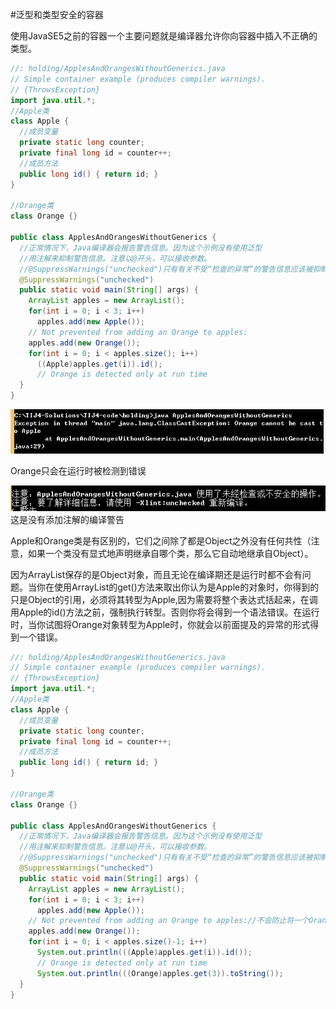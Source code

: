 #泛型和类型安全的容器

使用JavaSE5之前的容器一个主要问题就是编译器允许你向容器中插入不正确的类型。

```java
//: holding/ApplesAndOrangesWithoutGenerics.java
// Simple container example (produces compiler warnings).
// {ThrowsException}
import java.util.*;
//Apple类
class Apple {
  //成员变量
  private static long counter;
  private final long id = counter++;
  //成员方法
  public long id() { return id; }
}

//Orange类
class Orange {}	

public class ApplesAndOrangesWithoutGenerics {
  //正常情况下，Java编译器会报告警告信息。因为这个示例没有使用泛型
  //用注解来抑制警告信息。注意以@开头，可以接收参数。
  //@SuppressWarnings("unchecked")只有有关不受“检查的异常”的警告信息应该被抑制。
  @SuppressWarnings("unchecked")
  public static void main(String[] args) {
    ArrayList apples = new ArrayList();
    for(int i = 0; i < 3; i++)
      apples.add(new Apple());
    // Not prevented from adding an Orange to apples:
    apples.add(new Orange());
    for(int i = 0; i < apples.size(); i++)
      ((Apple)apples.get(i)).id();
      // Orange is detected only at run time
  }
} 


```


![](pic.png)

Orange只会在运行时被检测到错误

![](pic2.png)
这是没有添加注解的编译警告

Apple和Orange类是有区别的，它们之间除了都是Object之外没有任何共性（注意，如果一个类没有显式地声明继承自哪个类，那么它自动地继承自Object）。

因为ArrayList保存的是Object对象，而且无论在编译期还是运行时都不会有问题。当你在使用ArrayList的get()方法来取出你认为是Apple的对象时，你得到的只是Object的引用，必须将其转型为Apple,因为需要将整个表达式括起来，在调用Apple的id()方法之前，强制执行转型。否则你将会得到一个语法错误。在运行时，当你试图将Orange对象转型为Apple时，你就会以前面提及的异常的形式得到一个错误。


```java
//: holding/ApplesAndOrangesWithoutGenerics.java
// Simple container example (produces compiler warnings).
// {ThrowsException}
import java.util.*;
//Apple类
class Apple {
  //成员变量
  private static long counter;
  private final long id = counter++;
  //成员方法
  public long id() { return id; }
}

//Orange类
class Orange {}	

public class ApplesAndOrangesWithoutGenerics {
  //正常情况下，Java编译器会报告警告信息。因为这个示例没有使用泛型
  //用注解来抑制警告信息。注意以@开头，可以接收参数。
  //@SuppressWarnings("unchecked")只有有关不受“检查的异常”的警告信息应该被抑制。
  @SuppressWarnings("unchecked")
  public static void main(String[] args) {
    ArrayList apples = new ArrayList();
    for(int i = 0; i < 3; i++)
      apples.add(new Apple());
    // Not prevented from adding an Orange to apples://不会防止将一个Orange添加到Apple
    apples.add(new Orange());
    for(int i = 0; i < apples.size()-1; i++)
      System.out.println(((Apple)apples.get(i)).id());
      // Orange is detected only at run time
      System.out.println(((Orange)apples.get(3)).toString());
  }
} 


```


